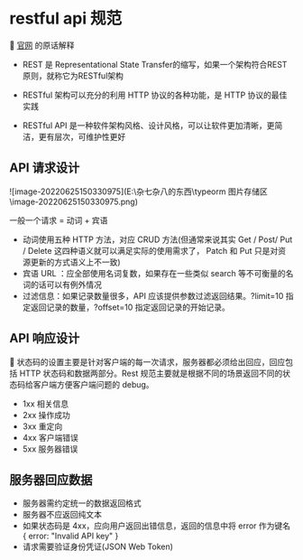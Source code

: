 # restful api 规范



:key: [官网](https://restfulapi.cn/) 的原话解释

- REST 是 Representational State Transfer的缩写，如果一个架构符合REST原则，就称它为RESTful架构

- RESTful 架构可以充分的利用 HTTP 协议的各种功能，是 HTTP 协议的最佳实践

- RESTful API 是一种软件架构风格、设计风格，可以让软件更加清晰，更简洁，更有层次，可维护性更好



## API 请求设计

![image-20220625150330975](E:\杂七杂八的东西\typeorm 图片存储区\image-20220625150330975.png)



一般一个请求 = 动词 + 宾语

- 动词使用五种 HTTP 方法，对应 CRUD 方法(但通常来说其实 Get / Post/ Put / Delete 这四种语义就可以满足实际的使用需求了， Patch 和 Put 只是对资源更新的方式语义上不一致)
- 宾语 URL ：应全部使用名词复数，如果存在一些类似 search 等不可衡量的名词的话可以有例外情况
- 过滤信息：如果记录数量很多，API 应该提供参数过滤返回结果。?limit=10 指定返回记录的数量，?offset=10 指定返回记录的开始记录。



## API 响应设计



:key: 状态码的设置主要是针对客户端的每一次请求，服务器都必须给出回应，回应包括 HTTP 状态码和数据两部分。Rest 规范主要就是根据不同的场景返回不同的状态码给客户端方便客户端问题的 debug。



- 1xx 相关信息
- 2xx 操作成功
- 3xx 重定向
- 4xx 客户端错误
- 5xx 服务器错误



## 服务器回应数据



- 服务器需约定统一的数据返回格式
- 服务器不应返回纯文本
- 如果状态码是 4xx，应向用户返回出错信息，返回的信息中将 error 作为键名 { error: "Invalid API key" }
- 请求需要验证身份凭证(JSON Web Token)
